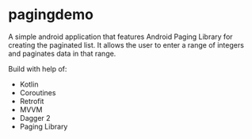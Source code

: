 # pagingdemo

A simple android application that features Android Paging Library for creating the paginated list. It allows the user to enter a range of integers and paginates data in that range.

Build with help of:

- Kotlin
- Coroutines
- Retrofit
- MVVM
- Dagger 2
- Paging Library
